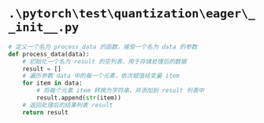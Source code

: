 # `.\pytorch\test\quantization\eager\__init__.py`

```py
# 定义一个名为 process_data 的函数，接受一个名为 data 的参数
def process_data(data):
    # 初始化一个名为 result 的空列表，用于存储处理后的数据
    result = []
    # 遍历参数 data 中的每一个元素，依次赋值给变量 item
    for item in data:
        # 将每个元素 item 转换为字符串，并添加到 result 列表中
        result.append(str(item))
    # 返回处理后的结果列表 result
    return result
```